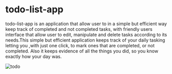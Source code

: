 # todo-list-app
todo-list-app is an application that allow user to in a simple but efficient way keep track of completed and not completed tasks, with friendly users interface that allow  user to edit, manipulate and delete tasks according to its needs.This simple but efficient application keeps track of your daily tasking letting you ,with just one click, to mark ones that are completed, or not completed. Also it keeps evidence of all the things you did, so you know exactly how your day was.    
  
![todo](https://user-images.githubusercontent.com/25950268/69866293-fc4b8b80-12a3-11ea-899a-308e77aae6d6.PNG)
